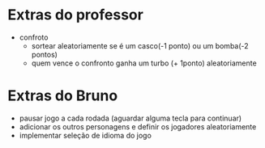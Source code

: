 # Extras do professor
- confroto
  - sortear aleatoriamente se é um casco(-1 ponto) ou um bomba(-2 pontos)
  - quem vence o confronto ganha um turbo (+ 1ponto) aleatoriamente

# Extras do Bruno
  - pausar jogo a cada rodada (aguardar alguma tecla para continuar)
  - adicionar os outros personagens e definir os jogadores aleatoriamente
  - implementar seleção de idioma do jogo 